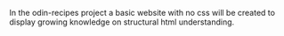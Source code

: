 In the odin-recipes project a basic website with no css will be created to display growing knowledge on structural html understanding.
